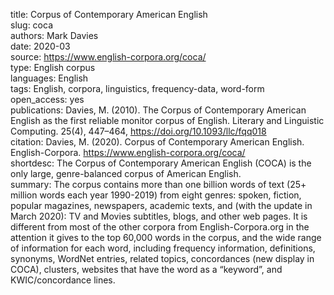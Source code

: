 title: Corpus of Contemporary American English \
slug: coca \
authors: Mark Davies \
date: 2020-03 \
source: https://www.english-corpora.org/coca/ \
type: English corpus \
languages: English \
tags: English, corpora, linguistics, frequency-data, word-form \
open_access: yes \
publications: Davies, M. (2010). The Corpus of Contemporary American English as the first reliable monitor corpus of English. Literary and Linguistic Computing. 25(4), 447–464, https://doi.org/10.1093/llc/fqq018 \
citation: Davies, M. (2020). Corpus of Contemporary American English. English-Corpora. https://www.english-corpora.org/coca/ \
shortdesc: The Corpus of Contemporary American English (COCA) is the only large, genre-balanced corpus of American English. \
summary: The corpus contains more than one billion words of text (25+ million words each year 1990-2019) from eight genres: spoken, fiction, popular magazines, newspapers, academic texts, and (with the update in March 2020): TV and Movies subtitles, blogs, and other web pages. It is different from most of the other corpora from English-Corpora.org in the attention it gives to the top 60,000 words in the corpus, and the wide range of information for each word, including frequency information, definitions, synonyms, WordNet entries, related topics, concordances (new display in COCA), clusters, websites that have the word as a “keyword”, and KWIC/concordance lines.
